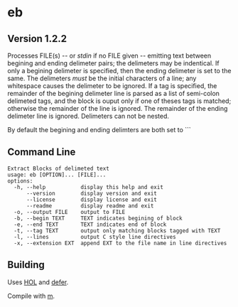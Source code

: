 # eb

## Version 1.2.2

Processes FILE(s) -- or *stdin* if no FILE given -- emitting text between begining and ending delimeter pairs; the delimeters may be indentical.
If only a begining delimeter is specified, then the ending delimeter is set to the same.
The delimeters *must* be the initial characters of a line; any whitespace causes the delimeter to be ignored.
If a tag is specified, the remainder of the begining delimeter line is parsed as a list of semi-colon delimeted tags, and the block is ouput only if one of theses tags is matched; otherwise the remainder of the line is ignored.
The remainder of the ending delimeter line is ignored.
Delimeters can not be nested.

By default the begining and ending delimters are both set to ```

## Command Line

```
Extract Blocks of delimeted text
usage: eb [OPTION]... [FILE]...
options:
  -h, --help           display this help and exit
      --version        display version and exit
      --license        display license and exit
      --readme         display readme and exit
  -o, --output FILE    output to FILE
  -b, --begin TEXT     TEXT indicates begining of block
  -e, --end TEXT       TEXT indicates end of block
  -t, --tag TEXT       output only matching blocks tagged with TEXT
  -l, --lines          output C style line directives
  -x, --extension EXT  append EXT to the file name in line directives
```

## Building

Uses [HOL](https://github.com/stytri/hol) and [defer](https://github.com/stytri/defer).

Compile with [m](https://github.com/stytri/m).

